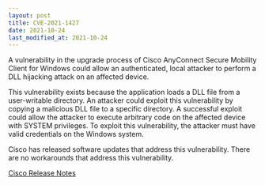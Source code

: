 ```yaml
---
layout: post
title: CVE-2021-1427
date: 2021-10-24
last_modified_at: 2021-10-24
---
```


A vulnerability in the upgrade process of Cisco AnyConnect Secure Mobility Client for Windows could allow an authenticated, local attacker to perform a DLL hijacking attack on an affected device.

This vulnerability exists because the application loads a DLL file from a user-writable directory. An attacker could exploit this vulnerability by copying a malicious DLL file to a specific directory. A successful exploit could allow the attacker to execute arbitrary code on the affected device with SYSTEM privileges. To exploit this vulnerability, the attacker must have valid credentials on the Windows system.

Cisco has released software updates that address this vulnerability. There are no workarounds that address this vulnerability.

[Cisco Release Notes](https://tools.cisco.com/security/center/content/CiscoSecurityAdvisory/cisco-sa-anyconnect-code-exec-jR3tWTA6)